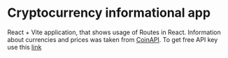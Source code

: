# Cryptocurrency informational app
React + Vite application, that shows usage of Routes in React. Information about currencies and prices was taken from [CoinAPI](https://www.coinapi.io/).
    To get free API key use this [link](https://www.coinapi.io/get-free-api-key?product_id=market-data-api)